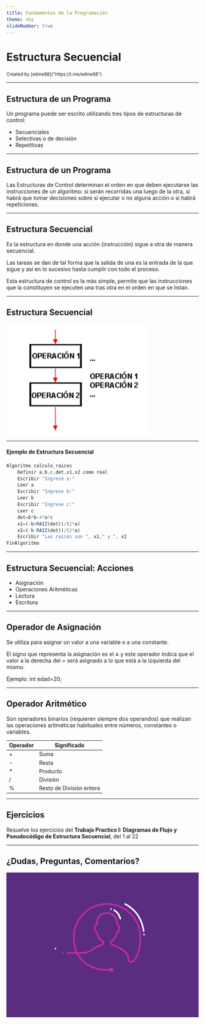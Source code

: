 ```yaml
---
title: Fundamentos de la Programación
theme: sky
slideNumber: true
---
```


# Estructura Secuencial
<small>
Created by <i class="fab fa-telegram"></i>
[edme88]("https://t.me/edme88")
</small>

---
## Estructura de un Programa
Un programa puede ser escrito utilizando tres tipos de estructuras de control:
* Secuenciales
* Selectivas o de decisión
* Repetitivas

---
## Estructura de un Programa
Las  Estructuras  de  Control  determinan  el  orden  en  que  deben  ejecutarse  las  instrucciones  de  un algoritmo: si serán recorridas una luego de la otra, si habrá que tomar decisiones sobre si ejecutar o no alguna acción o si habrá repeticiones.

---
## Estructura Secuencial
Es la estructura en donde una acción (instrucción) sigue a otra de manera secuencial.

Las tareas se dan de tal forma que la salida de una es la entrada de la que sigue y así en lo sucesivo hasta cumplir con todo el proceso.

Esta estructura de control es la más simple, permite que las instrucciones que la constituyen se ejecuten una tras otra en el orden en que se listan.

---
## Estructura Secuencial

![Diagrama Flujo Secuencial](images/U1_resolucion_problemas/diagrama_flujo_secuencial.png)

---
#### Ejemplo de Estructura Secuencial
````javascript
Algoritmo calculo_raices
	Definir a,b,c,det,x1,x2 como real
	Escribir "Ingrese a:"
	Leer a
	Escribir "Ingrese b:"
	Leer b
	Escribir "Ingrese c:"
	Leer c
	det=b*b-4*a*c
	x1=(-b+RAIZ(det))/(2*a)
	x2=(-b-RAIZ(det))/(2*a)
	Escribir "Las raices son ", x1," y ", x2
FinAlgoritmo
````

---
## Estructura Secuencial: Acciones
* Asignación
* Operaciones Aritméticas
* Lectura
* Escritura

---
## Operador de Asignación
Se utiliza para asignar un valor a una variable o a una constante.

El signo que representa la asignación es el **=** y este operador indica que el valor a la derecha del = será asignado a lo que está a la izquierda del mismo.

Ejemplo: int edad=20;

---
## Operador Aritmético
<!-- .slide: style="font-size: 0.9em" -->
Son operadores binarios (requieren siempre dos operandos) que realizan las operaciones aritméticas habituales entre números, constantes o variables.

| Operador | Significado | 
|----------|-------------|
| + | Suma |
| - | Resta |
| * | Producto |
| / | División |
| % | Resto de División entera |

---
## Ejercicios
Resuelve los ejercicios del **Trabajo Practico I: Diagramas de Flujo y Pseudocódigo de Estructura Secuencial**, del 1 al 22 

---
## ¿Dudas, Preguntas, Comentarios?
![DUDAS](images/pregunta.gif)
